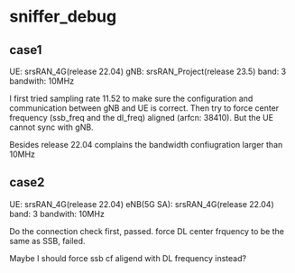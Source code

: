 # sniffer_debug

## case1
UE: srsRAN_4G(release 22.04)
gNB: srsRAN_Project(release 23.5)
band: 3
bandwith: 10MHz

I first tried sampling rate 11.52 to make sure the configuration and communication between gNB and UE is correct.
Then try to force center frequency (ssb_freq and the dl_freq) aligned (arfcn: 38410).
But the UE cannot sync with gNB.

Besides release 22.04 complains the bandwidth confiugration larger than 10MHz


## case2
UE: srsRAN_4G(release 22.04)
eNB(5G SA): srsRAN_4G(release 22.04)
band: 3
bandwith: 10MHz

Do the connection check first, passed.
force DL center frquency to be the same as SSB, failed.

Maybe I should force ssb cf aligend with DL frequency instead?

